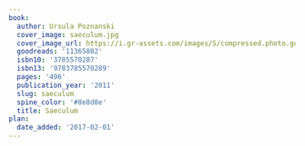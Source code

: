 ```yaml
---
book:
  author: Ursula Poznanski
  cover_image: saeculum.jpg
  cover_image_url: https://i.gr-assets.com/images/S/compressed.photo.goodreads.com/books/1327246915l/11365802._SX98_.jpg
  goodreads: '11365802'
  isbn10: '3785570287'
  isbn13: '9783785570289'
  pages: '496'
  publication_year: '2011'
  slug: saeculum
  spine_color: '#8e8d8e'
  title: Saeculum
plan:
  date_added: '2017-02-01'
---
```

